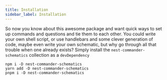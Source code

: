 ```yaml
---
title: Installation
sidebar_label: Installation
---
```


So now you know about this awesome package and want quick ways to set up commands and questions and tie them to each other. You could write your own shell script, or use handlebars and some clever generation of code, maybe even write your own schematic, but why go through all that trouble when one already exists? Simply install the `nest-commander-schematics` collection as a `devDependency`

```shell
npm i -D nest-commander-schematics
yarn add -D nest-commander-schematics
pnpm i -D nest-commander-schematics
```
